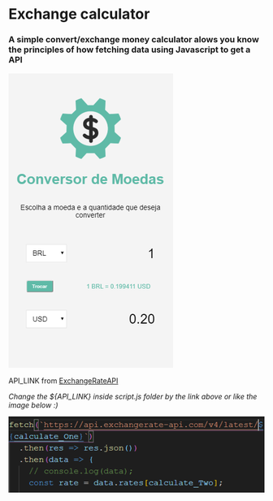 # Exchange calculator

### A simple convert/exchange money calculator alows you know the principles of how fetching data using Javascript to get a API

![conversorscreen](img/conversorscreen.png)

API_LINK from [ExchangeRateAPI](https://www.exchangerate-api.com/docs/free-exchange-rate-api)

_Change the ${API_LINK} inside script.js folder by the link above or like the image below :)_

![fetchimage](img/fetchimage.png)




